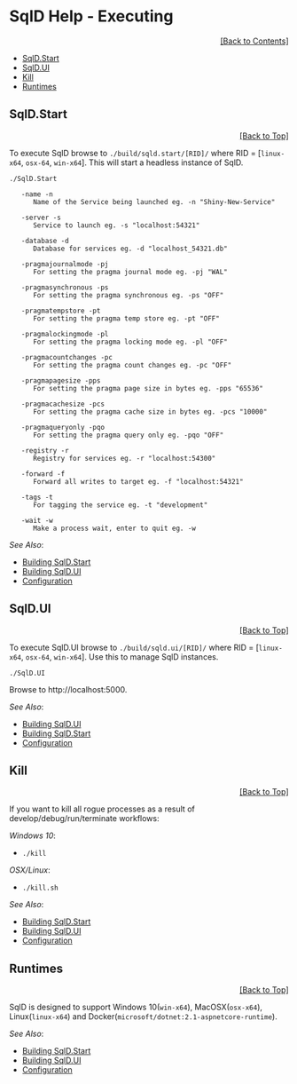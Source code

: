 ﻿# SqlD Help - Executing

<div align="right">
	<a href="https://github.com/RealOrko/sql-d/blob/master/docs/_.md#sqld-help---contents">[Back to Contents]</a>
</div>

  * [SqlD.Start](#sqldstart)
  * [SqlD.UI](#sqldui)
  * [Kill](#kill)
  * [Runtimes](#runtimes)

## SqlD.Start

<div align="right">
	<a href="#sqld-help---executing">[Back to Top]</a>
</div>

To execute SqlD browse to `./build/sqld.start/[RID]/` where RID = [`linux-x64`, `osx-64`, `win-x64`]. This will start a headless instance of SqlD. 

`./SqlD.Start`

```
   -name -n
      Name of the Service being launched eg. -n "Shiny-New-Service"

   -server -s
      Service to launch eg. -s "localhost:54321"

   -database -d
      Database for services eg. -d "localhost_54321.db"

   -pragmajournalmode -pj
      For setting the pragma journal mode eg. -pj "WAL"

   -pragmasynchronous -ps
      For setting the pragma synchronous eg. -ps "OFF"

   -pragmatempstore -pt
      For setting the pragma temp store eg. -pt "OFF"

   -pragmalockingmode -pl
      For setting the pragma locking mode eg. -pl "OFF"

   -pragmacountchanges -pc
      For setting the pragma count changes eg. -pc "OFF"

   -pragmapagesize -pps
      For setting the pragma page size in bytes eg. -pps "65536"

   -pragmacachesize -pcs
      For setting the pragma cache size in bytes eg. -pcs "10000"

   -pragmaqueryonly -pqo
      For setting the pragma query only eg. -pqo "OFF"

   -registry -r
      Registry for services eg. -r "localhost:54300"

   -forward -f
      Forward all writes to target eg. -f "localhost:54321"

   -tags -t
      For tagging the service eg. -t "development"

   -wait -w
      Make a process wait, enter to quit eg. -w
```

 *See Also*:

  - [Building SqlD.Start](https://github.com/RealOrko/sql-d/blob/master/docs/building.md#sqldstart)
  - [Building SqlD.UI](https://github.com/RealOrko/sql-d/blob/master/docs/building.md#sqldui)
  - [Configuration](https://github.com/RealOrko/sql-d/blob/master/docs/configuration.md#services)

## SqlD.UI

<div align="right">
	<a href="#sqld-help---executing">[Back to Top]</a>
</div>

To execute SqlD.UI browse to `./build/sqld.ui/[RID]/` where RID = [`linux-x64`, `osx-64`, `win-x64`]. Use this to manage SqlD instances.

`./SqlD.UI`

Browse to http://localhost:5000.

 *See Also*:

  - [Building SqlD.UI](https://github.com/RealOrko/sql-d/blob/master/docs/building.md#sqldui)
  - [Building SqlD.Start](https://github.com/RealOrko/sql-d/blob/master/docs/building.md#sqldstart)
  - [Configuration](https://github.com/RealOrko/sql-d/blob/master/docs/configuration.md#services)

## Kill

<div align="right">
	<a href="#sqld-help---executing">[Back to Top]</a>
</div>

If you want to kill all rogue processes as a result of develop/debug/run/terminate workflows:

*Windows 10*:
 - `./kill`

*OSX/Linux*:
 - `./kill.sh`

 *See Also*:

  - [Building SqlD.Start](https://github.com/RealOrko/sql-d/blob/master/docs/building.md#sqldstart)
  - [Building SqlD.UI](https://github.com/RealOrko/sql-d/blob/master/docs/building.md#sqldui)
  - [Configuration](https://github.com/RealOrko/sql-d/blob/master/docs/configuration.md#services)

## Runtimes

<div align="right">
	<a href="#sqld-help---executing">[Back to Top]</a>
</div>

SqlD is designed to support Windows 10(`win-x64`), MacOSX(`osx-x64`), Linux(`linux-x64`) and Docker(`microsoft/dotnet:2.1-aspnetcore-runtime`).

 *See Also*:

  - [Building SqlD.Start](https://github.com/RealOrko/sql-d/blob/master/docs/building.md#sqldstart)
  - [Building SqlD.UI](https://github.com/RealOrko/sql-d/blob/master/docs/building.md#sqldui)
  - [Configuration](https://github.com/RealOrko/sql-d/blob/master/docs/configuration.md#services)
